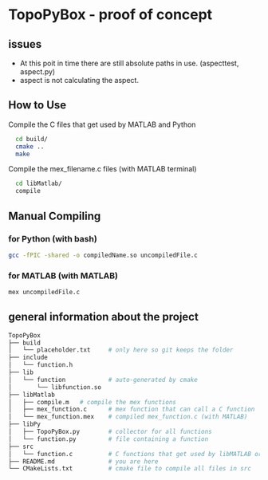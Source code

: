 # TopoPyBox - proof of concept

## issues

- At this poit in time there are still absolute paths in use. (aspecttest, aspect.py)
- aspect is not calculating the aspect.

## How to Use

Compile the C files that get used by MATLAB and Python

```bash
  cd build/
  cmake ..
  make
```

Compile the mex_filename.c files (with MATLAB terminal)

```bash
  cd libMatlab/
  compile
```

## Manual Compiling

### for Python (with bash)

```bash
gcc -fPIC -shared -o compiledName.so uncompiledFile.c
```

### for MATLAB (with MATLAB)

```bash
mex uncompiledFile.c
```

## general information about the project

```bash
TopoPyBox
├── build
│   └── placeholder.txt     # only here so git keeps the folder
├── include
│   └── function.h
├── lib
│   └── function            # auto-generated by cmake
│       └── libfunction.so
├── libMatlab
│   ├── compile.m   # compile the mex functions
│   ├── mex_function.c      # mex function that can call a C function
│   └── mex_function.mex    # compiled mex_function.c (with MATLAB)
├── libPy
│   ├── TopoPyBox.py        # collector for all functions
│   └── function.py         # file containing a function
├── src
│   └── function.c          # C functions that get used by libMATLAB or libPy
├── README.md               # you are here
└── CMakeLists.txt          # cmake file to compile all files in src
```
